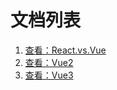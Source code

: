 # 文档列表

1. [查看：React.vs.Vue](./React.vs.Vue/index.md)
2. [查看：Vue2](./Vue2/index.md)
3. [查看：Vue3](./Vue3/index.md)
